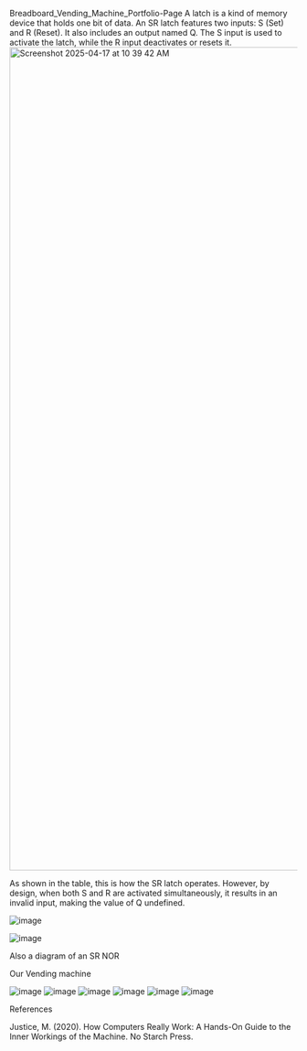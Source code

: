 Breadboard_Vending_Machine_Portfolio-Page
A latch is a kind of memory device that holds one bit of data. An SR latch features two inputs: S (Set) and R (Reset). It also includes an output named Q. The S input is used to activate the latch, while the R input deactivates or resets it.
<img width="1440" alt="Screenshot 2025-04-17 at 10 39 42 AM" src="https://github.com/user-attachments/assets/c40bbb8f-f8f3-4172-ad91-c00d8ffebe38" />



As shown in the table, this is how the SR latch operates. However, by design, when both S and R are activated simultaneously, it results in an invalid input, making the value of Q undefined.

![image](https://github.com/user-attachments/assets/2d102a9d-889b-4793-b1bc-268ca3fd3bc8)


![image](https://github.com/user-attachments/assets/4462da74-a305-4af6-84b2-33753794b102)


Also a diagram of an SR NOR

Our Vending machine

![image](https://github.com/user-attachments/assets/2700de6f-c41b-4b34-a5e1-418cd1a6ca19)
![image](https://github.com/user-attachments/assets/e49cb8d3-503e-4828-be81-fef7620a6e87)
![image](https://github.com/user-attachments/assets/d4b1056c-bd36-46c4-8b81-324791a93256)
![image](https://github.com/user-attachments/assets/bca8f8de-846f-47ec-8d29-dc5feba36432)
![image](https://github.com/user-attachments/assets/38e23c1e-5fda-4e09-903e-20b78ffcd0ae)
![image](https://github.com/user-attachments/assets/0b4336bd-6d9a-465f-9991-8c3f96d3390d)


References

Justice, M. (2020). How Computers Really Work: A Hands-On Guide to the Inner Workings of the Machine. No Starch Press.
